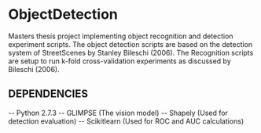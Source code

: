 ObjectDetection
===============

Masters thesis project implementing object recognition and detection experiment scripts. The object detection scripts are based on the detection system of StreetScenes by Stanley Bileschi (2006). The Recognition scripts are setup to run k-fold cross-validation experiments as discussed by Bileschi (2006).

DEPENDENCIES
-------------

-- Python 2.7.3
-- GLIMPSE (The vision model)
-- Shapely (Used for detection evaluation)
-- Scikitlearn (Used for ROC and AUC calculations)

